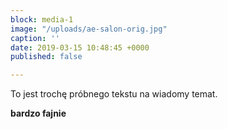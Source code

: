 ```yaml
---
block: media-1
image: "/uploads/ae-salon-orig.jpg"
caption: ''
date: 2019-03-15 10:48:45 +0000
published: false

---
```

To jest trochę próbnego tekstu na wiadomy temat.

**bardzo fajnie**